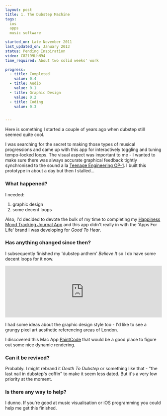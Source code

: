 ```yaml
---
layout: post
title: 1. The Dubstep Machine
tags: 
  ios 
  apps 
  music software

started_on: Late November 2011
last_updated_on: January 2013
status: Pending Inspiration
video: C82l99LhN94
time_required: About two solid weeks' work

progress:
  - title: Completed
    value: 0.4
  - title: Audio
    value: 0.1
  - title: Graphic Design
    value: 0.2
  - title: Coding
    value: 0.3


---
```


Here is something I started a couple of years ago when dubstep still seemed quite cool. 

I was searching for the secret to making those types of musical progressions and came up with this app for interactively toggling and tuning tempo-locked loops. The visual aspect was important to me - I wanted to make sure there was always accurate graphical feedback tightly synchronised to the sound a la [Teenage Engineering OP-1](http://youtu.be/TIS8YWfUvB8). I built this prototype in about a day but then I stalled…



### What happened?
I needed:

1. graphic design 
1. some decent loops

Also, I'd decided to devote the bulk of my time to completing my [Happiness Mood Tracking Journal App](http://goodtohear.co.uk/happiness) and this app didn't really in with the 'Apps For Life' brand I was developing for *Good To Hear*.


### Has anything changed since then?

I subsequently finished my 'dubstep anthem' *Believe It* so I do have some decent loops for it now. 

<iframe width="100%" height="166" scrolling="no" frameborder="no" src="https://w.soundcloud.com/player/?url=http%3A%2F%2Fapi.soundcloud.com%2Ftracks%2F33381290"><!-- KEEP --></iframe>

I had some ideas about the graphic design style too - I'd like to see a grungy pixel art aesthetic referencing areas of London.

I discovered this Mac App [PaintCode](http://www.paintcodeapp.com/) that would be a good place to figure out some nice dynamic rendering.

### Can it be revived?
Probably. I might rebrand it *Death To Dubstep* or something like that - "the last nail in dubstep's coffin" to make it seem less dated. But it's a very low priority at the moment. 



### Is there any way to help?
I dunno. If you're good at music visualisation or iOS programming you could help me get this finished. 


